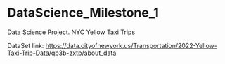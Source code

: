 # DataScience_Milestone_1
Data Science Project. NYC Yellow Taxi Trips

DataSet link: https://data.cityofnewyork.us/Transportation/2022-Yellow-Taxi-Trip-Data/qp3b-zxtp/about_data

